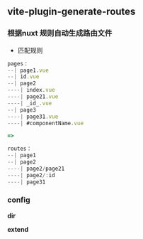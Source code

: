 ## vite-plugin-generate-routes

### 根据nuxt 规则自动生成路由文件

- 匹配规则

```js
pages：
--| page1.vue
--| id.vue
--| page2
----| index.vue
----| page21.vue
----| _id_.vue
--| page3
----| page31.vue
----| #componentName.vue

=>

routes：
--| page1
--| page2
----| page2/page21
----| page2/:id
----| page31
```

### config

**dir**

**extend**
